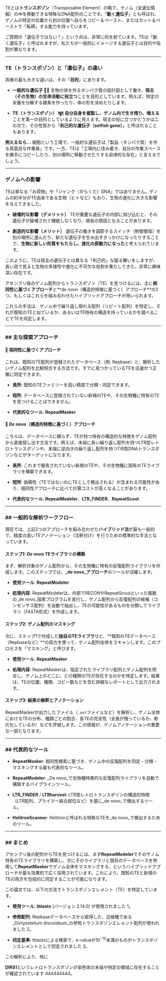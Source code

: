 TEとは**トランスポゾン**（Transposable Element）の略で、ゲノム（全遺伝情報）の中を移動できる特殊なDNA配列のことです。「**動く遺伝子**」とも呼ばれ、ゲノムの特定の位置から別の位置へ自らをコピー＆ペースト、またはカット＆ペーストで「転移」する能力を持っています。

ご質問の「遺伝子ではない？」という点は、非常に的を射ています。TEは「動く遺伝子」と呼ばれますが、私たちが一般的にイメージする遺伝子とは目的や役割が異なります。

---
### TE（トランスポゾン）と「遺伝子」の違い

両者の最も大きな違いは、その「**目的**」にあります。

* **一般的な遺伝子 🧑‍🔧**
    生物の体を作るタンパク質の設計図として働き、**宿主（その生物）の生命活動に役立つ**ことを目的としています。例えば、特定の栄養を分解する酵素を作ったり、体の形を決めたりします。

* **TE（トランスポゾン）  खुद**
    **自分自身を複製し、ゲノム内で生き残り、増える**ことを第一の目的としているように見えます。宿主の役に立つかどうかは二の次で、その性質から「**利己的な遺伝子（selfish gene）**」と呼ばれることもあります。



**例えるなら…**
細胞という工場で、一般的な遺伝子は「製品（タンパク質）を作る真面目な作業員」です。一方、TEは「工場内に住み着き、自分の作業スペースを勝手にコピーしたり、別の場所に移動させたりする自律的な存在」と言えるでしょう。

---
### ゲノムへの影響

TEは単なる「お荷物」や「ジャンク（がらくた）DNA」ではありません。ゲノムの約半分がTE由来である生物（ヒトなど）もおり、生物の進化に大きな影響を与えてきました。

* **破壊的な影響（デメリット）**
    TEが重要な遺伝子の内部に飛び込むと、その遺伝子が破壊されて機能しなくなり、病気の原因となることがあります。

* **創造的な影響（メリット）**
    遺伝子の働きを調節するスイッチ（制御領域）を別の場所に運んだり、新たな遺伝子を生み出すきっかけになったりすることで、**生物に新しい形質をもたらし、進化の原動力になった**と考えられています。

このように、TEは宿主の遺伝子とは異なる「利己的」な振る舞いをしますが、長い目で見ると生物の多様性や進化に不可欠な役割を果たしてきた、非常に興味深い存在です。

アセンブリ後のゲノム配列からトランスポゾン（TE）を見つけるには、主に**相同性に基づくアプローチ**と**_de novo_（構造的特徴に基づく）アプローチ**の2つ、もしくはこれらを組み合わせたハイブリッドアプローチが用いられます。

これらの手法は、ゲノム中で繰り返し現れる配列（リピート配列）を特定し、それが既知のTEと似ているか、あるいはTE特有の構造を持っているかを調べることでTEを同定します。

---

### ## 主な探索アプローチ

#### 🧬 相同性に基づくアプローチ

これは、既知のTE配列が登録されたデータベース（例: Repbase）と、解析したいゲノム配列を比較照合する方法です。すでに見つかっているTEを迅速かつ正確に同定できます。

- **長所**: 既知のTEファミリーを高い精度で分類・同定できます。
    
- **短所**: データベースに登録されていない新規のTEや、その生物種に特有のTEを見つけることはできません。
    
- **代表的なツール**: **RepeatMasker**
    

#### 🔬 _De novo_（構造的特徴に基づく）アプローチ

こちらは、データベースに頼らず、TEが持つ特有の構造的な特徴をゲノム配列から直接探し出す方法です。例えば、末端に長い繰り返し配列を持つLTR型レトロトランスポゾンや、末端に逆向きの繰り返し配列を持つTIR型DNAトランスポゾンなどがターゲットになります。

- **長所**: これまで報告されていない新規のTEや、その生物種に固有のTEライブラリを構築できます。
    
- **短所**: 偽陽性（TEではないのにTEとして検出される）が含まれる可能性があり、相同性アプローチに比べて計算コストが高くなることがあります。
    
- **代表的なツール**: **RepeatModeler**、**LTR_FINDER**、**RepeatScout**
    

---

### ## 一般的な解析ワークフロー

現在では、上記2つのアプローチを組み合わせた**ハイブリッド法**が最も一般的で、精度の高いTEアノテーション（注釈付け）を行うための標準的な手法となっています。

#### **ステップ1: _De novo_ TEライブラリの構築**

まず、解析対象のゲノム配列から、その生物種に特有の反復配列ライブラリを作成します。このステップでは、**_de novo_アプローチ**のツールが活躍します。

- **使用ツール**: **RepeatModeler**
    
- **処理内容**: RepeatModelerは、内部でRECONやRepeatScoutといった複数の_de novo_探索プログラムを実行し、ゲノム配列から反復配列の候補（コンセンサス配列）を自動で抽出し、TEの可能性があるものを分類してライブラリ（FASTA形式）を作成します。
    

#### **ステップ2: ゲノム配列のマスキング**

次に、ステップ1で作成した**独自のTEライブラリ**と、**既知のTEデータベース（Repbaseなど）**の両方を使って、ゲノム配列全体をスキャンします。このプロセスを「マスキング」と呼びます。

- **使用ツール**: **RepeatMasker**
    
- **処理内容**: RepeatMaskerは、指定されたライブラリ配列とゲノム配列を照合し、ゲノム上のどこに、どの種類のTEが存在するのかを特定します。結果は、TEの位置、種類、コピー数などを含む詳細なレポートとして出力されます。
    

#### **ステップ3: 結果の解釈とアノテーション**

RepeatMaskerが出力したファイル（`.out`ファイルなど）を解析し、ゲノム全体におけるTEの分布、種類ごとの割合、各TEの完全性（全長が残っているか、断片化しているか）などを評価します。この情報が、ゲノムアノテーションの重要な一部となります。

---

### ## 代表的なツール

- **RepeatMasker**: 相同性検索に基づき、ゲノム中の反復配列を同定・分類・マスキングする最も代表的なツール。
    
- **RepeatModeler**: _De novo_で生物種特異的な反復配列ライブラリを自動で構築するパイプラインツール。
    
- **LTR_FINDER** / **LTRharvest**: LTR型レトロトランスポゾンの構造的特徴（LTR配列、プライマー結合部位など）を基に_de novo_で検出するツール。
    
- **HelitronScanner**: Helitronと呼ばれる特殊なTEを_de novo_で検出するためのツール。
    

---

### ## まとめ

アセンブリ後の配列からTEを見つけるには、まず**RepeatModeler**でそのゲノム特有のTEライブラリを構築し、次にそのライブラリと既存のデータベースを併用して**RepeatMasker**でゲノム全体をマスキングする、というハイブリッドアプローチが最も効果的で広く採用されています。これにより、既知のTEと新規のTEの両方を包括的に同定することが可能になります。


この論文では、以下の方法でトランスポゾンエレメント（TE）を特定しています。

- **使用ツール**: **tblastx** (バージョン 2.14.0) が使用されました 1。
    
- **参照配列**: Repbaseデータベースから取得した、近縁種である_Dictyostelium discoideum_の参照トランスポゾンエレメント配列が使われました 2。
    
- **同定基準**: tblastxによる検索で、e-valueが$10^{-15}$未満のものがトランスポゾンエレメントとして同定されました 3。
    

この解析により、特に

**DIRS1**というレトロトランスポゾンが染色体の末端や特定の領域に存在することが確認されています 444444444。


